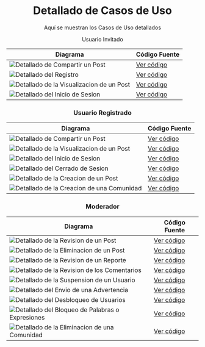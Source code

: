<div align="center">

# Detallado de Casos de Uso

Aquí se muestran los Casos de Uso detallados

Usuario Invitado

| **Diagrama**                                                                                                                                                       | **Código Fuente** |
|--------------------------------------------------------------------------------------------------------------------------------------------------------------------|--------------------|
| ![Detallado de Compartir un Post](https://github.com/miguelgomez75/24-25-IdSw1-SDR/blob/main/Detallado%20de%20CdU/Detallado%20de%20CdU%20-%20Imagenes/1%C2%AAIteraci%C3%B3n/CdU_CompartirPost.svg)               | [Ver código]()        |
| ![Detallado del Registro](https://github.com/miguelgomez75/24-25-IdSw1-SDR/blob/main/Detallado%20de%20CdU/Detallado%20de%20CdU%20-%20Imagenes/2%C2%AAIteraci%C3%B3n/DcU_Registro.svg)                        | [Ver código](https://github.com/miguelgomez75/24-25-IdSw1-SDR/blob/main/Detallado%20de%20CdU/Detallado%20de%20CdU%20-%20Modelos/2%C2%AAIteraci%C3%B3n/CdU_Registro.puml)        |
| ![Detallado de la Visualizacion de un Post](https://github.com/miguelgomez75/24-25-IdSw1-SDR/blob/main/Detallado%20de%20CdU/Detallado%20de%20CdU%20-%20Imagenes/1%C2%AAIteraci%C3%B3n/CdU_VerPost.svg)     | [Ver código]()        |
| ![Detallado del Inicio de Sesion](https://github.com/miguelgomez75/24-25-IdSw1-SDR/blob/main/Detallado%20de%20CdU/Detallado%20de%20CdU%20-%20Imagenes/2%C2%AAIteraci%C3%B3n/DcU_Inicio_Sesi%C3%B3n.svg)               | [Ver código](https://github.com/miguelgomez75/24-25-IdSw1-SDR/blob/main/Detallado%20de%20CdU/Detallado%20de%20CdU%20-%20Modelos/2%C2%AAIteraci%C3%B3n/CdU_Inicio_Sesi%C3%B3n.puml)        |

### Usuario Registrado


| **Diagrama**                                                                                                                                                       | **Código Fuente** |
|--------------------------------------------------------------------------------------------------------------------------------------------------------------------|--------------------|
| ![Detallado de Compartir un Post](https://github.com/miguelgomez75/24-25-IdSw1-SDR/blob/main/Detallado%20de%20CdU/Detallado%20de%20CdU%20-%20Imagenes/1%C2%AAIteraci%C3%B3n/CdU_CompartirPost.svg)               | [Ver código]()        |
| ![Detallado de la Visualizacion de un Post](https://github.com/miguelgomez75/24-25-IdSw1-SDR/blob/main/Detallado%20de%20CdU/Detallado%20de%20CdU%20-%20Imagenes/1%C2%AAIteraci%C3%B3n/CdU_VerPost.svg)     | [Ver código]()        |
| ![Detallado del Inicio de Sesion](https://github.com/miguelgomez75/24-25-IdSw1-SDR/blob/main/Detallado%20de%20CdU/Detallado%20de%20CdU%20-%20Imagenes/2%C2%AAIteraci%C3%B3n/DcU_Inicio_Sesi%C3%B3n.svg)               | [Ver código](https://github.com/miguelgomez75/24-25-IdSw1-SDR/blob/main/Detallado%20de%20CdU/Detallado%20de%20CdU%20-%20Modelos/2%C2%AAIteraci%C3%B3n/CdU_Inicio_Sesi%C3%B3n.puml)        |
| ![Detallado del Cerrado de Sesion](https://github.com/miguelgomez75/24-25-IdSw1-SDR/blob/main/Detallado%20de%20CdU/Detallado%20de%20CdU%20-%20Imagenes/1%C2%AAIteraci%C3%B3n/DcU_Cerrar_Sesi%C3%B3n.svg)              | [Ver código]()        |
| ![Detallado  de la Creacion de un Post](https://github.com/miguelgomez75/24-25-IdSw1-SDR/blob/main/Detallado%20de%20CdU/Detallado%20de%20CdU%20-%20Imagenes/2%C2%AAIteraci%C3%B3n/DcU_Crear_Post.svg)            | [Ver código](https://github.com/miguelgomez75/24-25-IdSw1-SDR/blob/main/Detallado%20de%20CdU/Detallado%20de%20CdU%20-%20Modelos/2%C2%AAIteraci%C3%B3n/Cdu_Crear_Post.puml) |
| ![Detallado de la Creacion de una Comunidad](hhttps://raw.githubusercontent.com/miguelgomez75/24-25-IdSw1-SDR/refs/heads/main/Detallado%20de%20CdU/Detallado%20de%20CdU%20-%20Imagenes/2%C2%AAIteraci%C3%B3n/DcU_Crear_Comunidad.svg)    | [Ver código](https://github.com/miguelgomez75/24-25-IdSw1-SDR/blob/main/Detallado%20de%20CdU/Detallado%20de%20CdU%20-%20Modelos/2%C2%AAIteraci%C3%B3n/DcU_Crear_Comunidad.puml)        |

### Moderador


| **Diagrama**                                                                                                                                                       | **Código Fuente** |
|--------------------------------------------------------------------------------------------------------------------------------------------------------------------|--------------------|
| ![Detallado de la Revision de un Post](https://github.com/miguelgomez75/24-25-IdSw1-SDR/blob/main/Detallado%20de%20CdU/Detallado%20de%20CdU%20-%20Imagenes/1%C2%AAIteraci%C3%B3n/CdU_RevisarPublicacion.svg)          | [Ver código]()        |
| ![Detallado de la Eliminacion de un Post](https://github.com/miguelgomez75/24-25-IdSw1-SDR/blob/main/Detallado%20de%20CdU/Detallado%20de%20CdU%20-%20Imagenes/1%C2%AAIteraci%C3%B3n/CdU_EliminarPublicacion.svg)       | [Ver código]()        |
| ![Detallado de la Revision de un Reporte](https://github.com/miguelgomez75/24-25-IdSw1-SDR/blob/main/Detallado%20de%20CdU/Detallado%20de%20CdU%20-%20Imagenes/1%C2%AAIteraci%C3%B3n/CdU_RevisarReporte.svg)       | [Ver código]()        |
| ![Detallado de la Revision de los Comentarios](https://github.com/miguelgomez75/24-25-IdSw1-SDR/blob/main/Detallado%20de%20CdU/Detallado%20de%20CdU%20-%20Imagenes/1%C2%AAIteraci%C3%B3n/CdU_RevisarComentarios.svg)  | [Ver código]()        |
| ![Detallado de la Suspension de un Usuario](https://github.com/miguelgomez75/24-25-IdSw1-SDR/blob/main/Detallado%20de%20CdU/Detallado%20de%20CdU%20-%20Imagenes/1%C2%AAIteraci%C3%B3n/CdU_SuspenderUsuario.svg)     | [Ver código]()        |
| ![Detallado del Envio de una Advertencia](https://github.com/miguelgomez75/24-25-IdSw1-SDR/blob/main/Detallado%20de%20CdU/Detallado%20de%20CdU%20-%20Imagenes/1%C2%AAIteraci%C3%B3n/CdU_EnviarAdvertencia.svg)       | [Ver código]()        |
| ![Detallado del Desbloqueo de Usuarios](https://github.com/miguelgomez75/24-25-IdSw1-SDR/blob/main/Detallado%20de%20CdU/Detallado%20de%20CdU%20-%20Imagenes/1%C2%AAIteraci%C3%B3n/CdU_DesbloquearUsuarios.svg)         | [Ver código]()        |
| ![Detallado del Bloqueo de Palabras o Expresiones](https://github.com/miguelgomez75/24-25-IdSw1-SDR/blob/main/Detallado%20de%20CdU/Detallado%20de%20CdU%20-%20Imagenes/1%C2%AAIteraci%C3%B3n/CdU_BloquearPalabrasoExpresiones.svg) | [Ver código]()        |
| ![Detallado de la Eliminacion de una Comunidad](https://github.com/miguelgomez75/24-25-IdSw1-SDR/blob/main/Detallado%20de%20CdU/Detallado%20de%20CdU%20-%20Imagenes/1%C2%AAIteraci%C3%B3n/CdU_EliminarComunidad.svg) | [Ver código]()        |


</div>